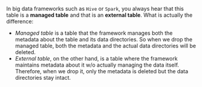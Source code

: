 In big data frameworks such as `Hive` or `Spark`, you always hear that this table is a **managed table** and that is an **external table**. What is actually the difference:

- *Managed table* is a table that the framework manages both the metadata about the table and its data directories. So when we drop the managed table, both the metadata and the actual data directories will be deleted.
- *External table*, on the other hand, is a table where the framework maintains metadata about it w/o actually managing the data itself. Therefore, when we drop it, only the metadata is deleted but the data directories stay intact.
